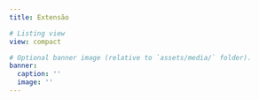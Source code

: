 ```yaml
---
title: Extensão

# Listing view
view: compact

# Optional banner image (relative to `assets/media/` folder).
banner:
  caption: ''
  image: ''
---
```

